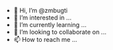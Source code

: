 - 👋 Hi, I’m @zmbugti
- 👀 I’m interested in ...
- 🌱 I’m currently learning ...
- 💞️ I’m looking to collaborate on ...
- 📫 How to reach me ...

<!---
zmbugti/zmbugti is a ✨ special ✨ repository because its `README.md` (this file) appears on your GitHub profile.
You can click the Preview link to take a look at your changes.
--->
